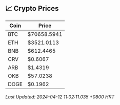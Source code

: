 ## 📈 Crypto Prices

| Coin | Price |
| ---- | ----- |
| BTC | $70658.5941 |
| ETH | $3521.0113 |
| BNB | $612.4465 |
| CRV | $0.6067 |
| ARB | $1.4319 |
| OKB | $57.0238 |
| DOGE | $0.1962 |

_Last Updated: 2024-04-12 11:02:11.035 +0800 HKT_